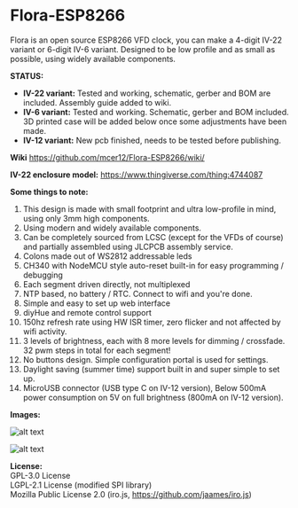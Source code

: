 # Flora-ESP8266
Flora is an open source ESP8266 VFD clock, you can make a 4-digit IV-22 variant or 6-digit IV-6 variant. Designed to be low profile and as small as possible, using widely available components. 

**STATUS:**
- **IV-22 variant:** Tested and working, schematic, gerber and BOM are included. Assembly guide added to wiki.
- **IV-6 variant:** Tested and working. Schematic, gerber and BOM included. 3D printed case will be added below once some adjustments have been made.
- **IV-12 variant:** New pcb finished, needs to be tested before publishing.

**Wiki**
https://github.com/mcer12/Flora-ESP8266/wiki/

**IV-22 enclosure model:**
https://www.thingiverse.com/thing:4744087

**Some things to note:**
1) This design is made with small footprint and ultra low-profile in mind, using only 3mm high components.
2) Using modern and widely available components.
3) Can be completely sourced from LCSC (except for the VFDs of course) and partially assembled using JLCPCB assembly service.
4) Colons made out of WS2812 addressable leds
5) CH340 with NodeMCU style auto-reset built-in for easy programming / debugging
6) Each segment driven directly, not multiplexed
7) NTP based, no battery / RTC. Connect to wifi and you're done.
8) Simple and easy to set up web interface
9) diyHue and remote control support
10) 150hz refresh rate using HW ISR timer, zero flicker and not affected by wifi activity.
11) 3 levels of brightness, each with 8 more levels for dimming / crossfade. 32 pwm steps in total for each segment!
12) No buttons design. Simple configuration portal is used for settings.
13) Daylight saving (summer time) support built in and super simple to set up.
14) MicroUSB connector (USB type C on IV-12 version), Below 500mA power consumption on 5V on full brightness (800mA on IV-12 version).


**Images:**

![alt text](https://raw.githubusercontent.com/mcer12/Flora-ESP8266/main/Images/clock.jpg)  

![alt text](https://raw.githubusercontent.com/mcer12/Flora-ESP8266/main/Images/screenshot.png)  

**License:**  
GPL-3.0 License  
LGPL-2.1 License (modified SPI library)  
Mozilla Public License 2.0 (iro.js, https://github.com/jaames/iro.js)
